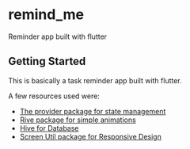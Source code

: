 # remind_me

Reminder app built with flutter

## Getting Started

This is basically a  task reminder app built with flutter. 

A few resources used were:

- [The provider package for state management](https://pub.dev/packages/provider)
- [Rive package for simple animations](https://pub.dev/packages/rive)
- [Hive for Database](https://pub.dev/packages/hive)
- [Screen Util package for Responsive Design](https://pub.dev/packages/flutter_screenutil)

